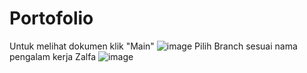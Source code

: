 # Portofolio

Untuk melihat dokumen klik "Main"
![image](https://user-images.githubusercontent.com/46318149/170424740-70d74f77-9877-4120-99e7-2fc156d6cd00.png)
Pilih Branch sesuai nama pengalam kerja Zalfa
![image](https://user-images.githubusercontent.com/46318149/170519312-97c4ace4-baf9-4a58-8f8b-df40c0a5911f.png)
